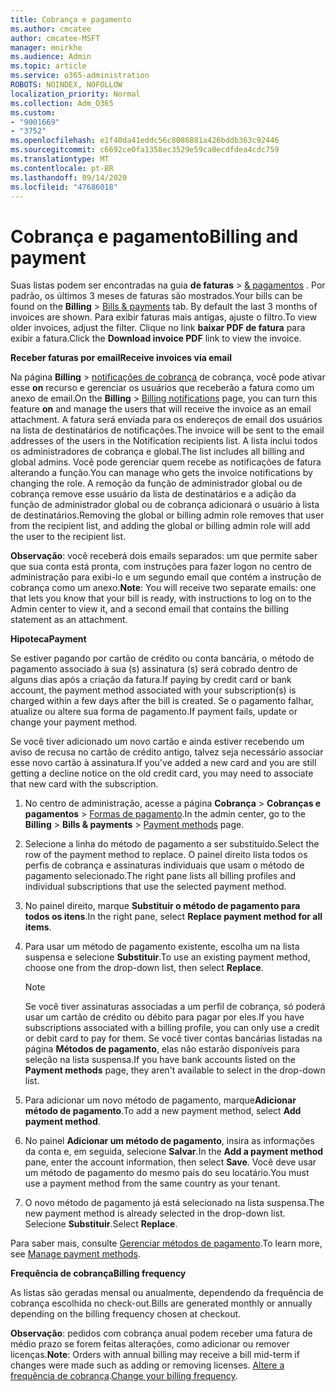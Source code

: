 ```yaml
---
title: Cobrança e pagamento
ms.author: cmcatee
author: cmcatee-MSFT
manager: mnirkhe
ms.audience: Admin
ms.topic: article
ms.service: o365-administration
ROBOTS: NOINDEX, NOFOLLOW
localization_priority: Normal
ms.collection: Adm_O365
ms.custom:
- "9001669"
- "3752"
ms.openlocfilehash: e1f40da41eddc56c8086881a426bddb363c92446
ms.sourcegitcommit: c6692ce0fa1358ec3529e59ca0ecdfdea4cdc759
ms.translationtype: MT
ms.contentlocale: pt-BR
ms.lasthandoff: 09/14/2020
ms.locfileid: "47686018"
---
```

# <a name="billing-and-payment"></a><span data-ttu-id="9ce3b-102">Cobrança e pagamento</span><span class="sxs-lookup"><span data-stu-id="9ce3b-102">Billing and payment</span></span>

<span data-ttu-id="9ce3b-103">Suas listas podem ser encontradas na guia **de faturas**  >  [& pagamentos](https://go.microsoft.com/fwlink/p/?linkid=848039) .  Por padrão, os últimos 3 meses de faturas são mostrados.</span><span class="sxs-lookup"><span data-stu-id="9ce3b-103">Your bills can be found on the **Billing** > [Bills & payments](https://go.microsoft.com/fwlink/p/?linkid=848039) tab.  By default the last 3 months of invoices are shown.</span></span>  <span data-ttu-id="9ce3b-104">Para exibir faturas mais antigas, ajuste o filtro.</span><span class="sxs-lookup"><span data-stu-id="9ce3b-104">To view older invoices, adjust the filter.</span></span>  <span data-ttu-id="9ce3b-105">Clique no link **baixar PDF de fatura** para exibir a fatura.</span><span class="sxs-lookup"><span data-stu-id="9ce3b-105">Click the **Download invoice PDF** link to view the invoice.</span></span>

<span data-ttu-id="9ce3b-106">**Receber faturas por email**</span><span class="sxs-lookup"><span data-stu-id="9ce3b-106">**Receive invoices via email**</span></span>

<span data-ttu-id="9ce3b-107">Na página **Billing**  >  [notificações de cobrança](https://go.microsoft.com/fwlink/p/?linkid=853212) de cobrança, você pode ativar esse **on** recurso e gerenciar os usuários que receberão a fatura como um anexo de email.</span><span class="sxs-lookup"><span data-stu-id="9ce3b-107">On the **Billing** > [Billing notifications](https://go.microsoft.com/fwlink/p/?linkid=853212) page, you can turn this feature **on** and manage the users that will receive the invoice as an email attachment.</span></span> <span data-ttu-id="9ce3b-108">A fatura será enviada para os endereços de email dos usuários na lista de destinatários de notificações.</span><span class="sxs-lookup"><span data-stu-id="9ce3b-108">The invoice will be sent to the email addresses of the users in the Notification recipients list.</span></span> <span data-ttu-id="9ce3b-109">A lista inclui todos os administradores de cobrança e global.</span><span class="sxs-lookup"><span data-stu-id="9ce3b-109">The list includes all billing and global admins.</span></span>  <span data-ttu-id="9ce3b-110">Você pode gerenciar quem recebe as notificações de fatura alterando a função.</span><span class="sxs-lookup"><span data-stu-id="9ce3b-110">You can manage who gets the invoice notifications by changing the role.</span></span>  <span data-ttu-id="9ce3b-111">A remoção da função de administrador global ou de cobrança remove esse usuário da lista de destinatários e a adição da função de administrador global ou de cobrança adicionará o usuário à lista de destinatários.</span><span class="sxs-lookup"><span data-stu-id="9ce3b-111">Removing the global or billing admin role removes that user from the recipient list, and adding the global or billing admin role will add the user to the recipient list.</span></span>

<span data-ttu-id="9ce3b-112">**Observação**: você receberá dois emails separados: um que permite saber que sua conta está pronta, com instruções para fazer logon no centro de administração para exibi-lo e um segundo email que contém a instrução de cobrança como um anexo.</span><span class="sxs-lookup"><span data-stu-id="9ce3b-112">**Note**: You will receive two separate emails: one that lets you know that your bill is ready, with instructions to log on to the Admin center to view it, and a second email that contains the billing statement as an attachment.</span></span>

<span data-ttu-id="9ce3b-113">**Hipoteca**</span><span class="sxs-lookup"><span data-stu-id="9ce3b-113">**Payment**</span></span>

<span data-ttu-id="9ce3b-114">Se estiver pagando por cartão de crédito ou conta bancária, o método de pagamento associado à sua (s) assinatura (s) será cobrado dentro de alguns dias após a criação da fatura.</span><span class="sxs-lookup"><span data-stu-id="9ce3b-114">If paying by credit card or bank account, the payment method associated with your subscription(s) is charged within a few days after the bill is created.</span></span> <span data-ttu-id="9ce3b-115">Se o pagamento falhar, atualize ou altere sua forma de pagamento.</span><span class="sxs-lookup"><span data-stu-id="9ce3b-115">If payment fails, update or change your payment method.</span></span>

<span data-ttu-id="9ce3b-116">Se você tiver adicionado um novo cartão e ainda estiver recebendo um aviso de recusa no cartão de crédito antigo, talvez seja necessário associar esse novo cartão à assinatura.</span><span class="sxs-lookup"><span data-stu-id="9ce3b-116">If you've added a new card and you are still getting a decline notice on the old credit card, you may need to associate that new card with the subscription.</span></span>

1. <span data-ttu-id="9ce3b-117">No centro de administração, acesse a página **Cobrança** > **Cobranças e pagamentos** > [Formas de pagamento](https://go.microsoft.com/fwlink/p/?linkid=2018806).</span><span class="sxs-lookup"><span data-stu-id="9ce3b-117">In the admin center, go to the **Billing** > **Bills & payments** > [Payment methods](https://go.microsoft.com/fwlink/p/?linkid=2018806) page.</span></span>

2. <span data-ttu-id="9ce3b-118">Selecione a linha do método de pagamento a ser substituído.</span><span class="sxs-lookup"><span data-stu-id="9ce3b-118">Select the row of the payment method to replace.</span></span> <span data-ttu-id="9ce3b-119">O painel direito lista todos os perfis de cobrança e assinaturas individuais que usam o método de pagamento selecionado.</span><span class="sxs-lookup"><span data-stu-id="9ce3b-119">The right pane lists all billing profiles and individual subscriptions that use the selected payment method.</span></span>

3. <span data-ttu-id="9ce3b-120">No painel direito, marque **Substituir o método de pagamento para todos os itens**.</span><span class="sxs-lookup"><span data-stu-id="9ce3b-120">In the right pane, select **Replace payment method for all items**.</span></span>

4. <span data-ttu-id="9ce3b-121">Para usar um método de pagamento existente, escolha um na lista suspensa e selecione **Substituir**.</span><span class="sxs-lookup"><span data-stu-id="9ce3b-121">To use an existing payment method, choose one from the drop-down list, then select **Replace**.</span></span>

    > [!NOTE]
    > <span data-ttu-id="9ce3b-122">Se você tiver assinaturas associadas a um perfil de cobrança, só poderá usar um cartão de crédito ou débito para pagar por eles.</span><span class="sxs-lookup"><span data-stu-id="9ce3b-122">If you have subscriptions associated with a billing profile, you can only use a credit or debit card to pay for them.</span></span> <span data-ttu-id="9ce3b-123">Se você tiver contas bancárias listadas na página **Métodos de pagamento**, elas não estarão disponíveis para seleção na lista suspensa.</span><span class="sxs-lookup"><span data-stu-id="9ce3b-123">If you have bank accounts listed on the **Payment methods** page, they aren't available to select in the drop-down list.</span></span>

5. <span data-ttu-id="9ce3b-124">Para adicionar um novo método de pagamento, marque**Adicionar método de pagamento**.</span><span class="sxs-lookup"><span data-stu-id="9ce3b-124">To add a new payment method, select **Add payment method**.</span></span>

6. <span data-ttu-id="9ce3b-125">No painel **Adicionar um método de pagamento**, insira as informações da conta e, em seguida, selecione **Salvar**.</span><span class="sxs-lookup"><span data-stu-id="9ce3b-125">In the **Add a payment method** pane, enter the account information, then select **Save**.</span></span> <span data-ttu-id="9ce3b-126">Você deve usar um método de pagamento do mesmo país do seu locatário.</span><span class="sxs-lookup"><span data-stu-id="9ce3b-126">You must use a payment method from the same country as your tenant.</span></span>

7. <span data-ttu-id="9ce3b-127">O novo método de pagamento já está selecionado na lista suspensa.</span><span class="sxs-lookup"><span data-stu-id="9ce3b-127">The new payment method is already selected in the drop-down list.</span></span> <span data-ttu-id="9ce3b-128">Selecione **Substituir**.</span><span class="sxs-lookup"><span data-stu-id="9ce3b-128">Select **Replace**.</span></span>

<span data-ttu-id="9ce3b-129">Para saber mais, consulte [Gerenciar métodos de pagamento](https://docs.microsoft.com/microsoft-365/commerce/billing-and-payments/manage-payment-methods).</span><span class="sxs-lookup"><span data-stu-id="9ce3b-129">To learn more, see [Manage payment methods](https://docs.microsoft.com/microsoft-365/commerce/billing-and-payments/manage-payment-methods).</span></span>

<span data-ttu-id="9ce3b-130">**Frequência de cobrança**</span><span class="sxs-lookup"><span data-stu-id="9ce3b-130">**Billing frequency**</span></span>

<span data-ttu-id="9ce3b-131">As listas são geradas mensal ou anualmente, dependendo da frequência de cobrança escolhida no check-out.</span><span class="sxs-lookup"><span data-stu-id="9ce3b-131">Bills are generated monthly or annually depending on the billing frequency chosen at checkout.</span></span>  

<span data-ttu-id="9ce3b-132">**Observação**: pedidos com cobrança anual podem receber uma fatura de médio prazo se forem feitas alterações, como adicionar ou remover licenças.</span><span class="sxs-lookup"><span data-stu-id="9ce3b-132">**Note**: Orders with annual billing may receive a bill mid-term if changes were made such as adding or removing licenses.</span></span> <span data-ttu-id="9ce3b-133">[Altere a frequência de cobrança](https://docs.microsoft.com/microsoft-365/commerce/billing-and-payments/change-payment-frequency).</span><span class="sxs-lookup"><span data-stu-id="9ce3b-133">[Change your billing frequency](https://docs.microsoft.com/microsoft-365/commerce/billing-and-payments/change-payment-frequency).</span></span>

